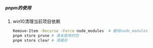 ##### pnpm的使用

1. win10清理当前项目依赖

   ```bash
   Remove-Item -Recurse -Force node_modules  # 删除node_modules
   pnpm store prune # 清未使用的包
   pnpm store clear # 清缓存
   ```

   